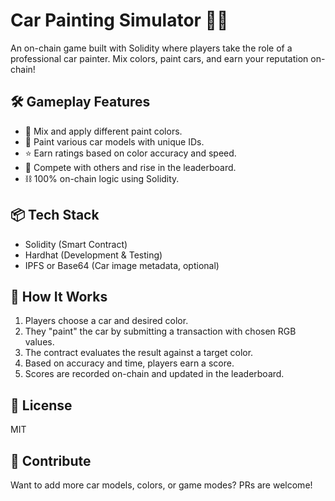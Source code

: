 # Car Painting Simulator 🎨🚗     
          
An on-chain game built with Solidity where players take the role of a professional car painter. Mix colors, paint cars, and earn your reputation on-chain!     
        
## 🛠️ Gameplay Features              
          
- 🎨 Mix and apply different paint colors.     
- 🚗 Paint various car models with unique IDs.       
- ⭐ Earn ratings based on color accuracy and speed.    
- 🔄 Compete with others and rise in the leaderboard.    
- ⛓️ 100% on-chain logic using Solidity.    
       
## 📦 Tech Stack      
   
- Solidity (Smart Contract)         
- Hardhat (Development & Testing)       
- IPFS or Base64 (Car image metadata, optional)     
           
## 🚀 How It Works   
   
1. Players choose a car and desired color.    
2. They "paint" the car by submitting a transaction with chosen RGB values.   
3. The contract evaluates the result against a target color.    
4. Based on accuracy and time, players earn a score.         
5. Scores are recorded on-chain and updated in the leaderboard.  
 
## 📄 License
 
MIT

## 🙌 Contribute 
 
Want to add more car models, colors, or game modes? PRs are welcome!
